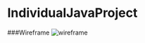 # IndividualJavaProject
###Wireframe
![wireframe](https://cloud.githubusercontent.com/assets/9372519/10201639/ab56338c-6772-11e5-84c0-3a7129406932.png)